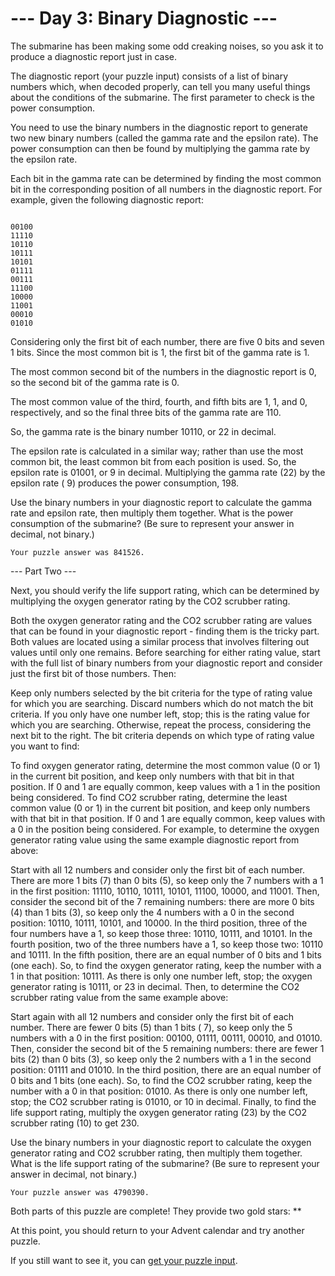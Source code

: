 # --- Day 3: Binary Diagnostic ---

The submarine has been making some odd creaking noises, so you ask it to produce a diagnostic report just in case.

The diagnostic report (your puzzle input) consists of a list of binary numbers which, when decoded properly, can tell
you many useful things about the conditions of the submarine. The first parameter to check is the power consumption.

You need to use the binary numbers in the diagnostic report to generate two new binary numbers (called the gamma rate
and the epsilon rate). The power consumption can then be found by multiplying the gamma rate by the epsilon rate.

Each bit in the gamma rate can be determined by finding the most common bit in the corresponding position of all numbers
in the diagnostic report. For example, given the following diagnostic report:
<pre><code>
00100
11110
10110
10111
10101
01111
00111
11100
10000
11001
00010
01010
</code></pre>
Considering only the first bit of each number, there are five 0 bits and seven 1 bits. Since the most common bit is 1,
the first bit of the gamma rate is 1.

The most common second bit of the numbers in the diagnostic report is 0, so the second bit of the gamma rate is 0.

The most common value of the third, fourth, and fifth bits are 1, 1, and 0, respectively, and so the final three bits of
the gamma rate are 110.

So, the gamma rate is the binary number 10110, or 22 in decimal.

The epsilon rate is calculated in a similar way; rather than use the most common bit, the least common bit from each
position is used. So, the epsilon rate is 01001, or 9 in decimal. Multiplying the gamma rate (22) by the epsilon rate (
9) produces the power consumption, 198.

Use the binary numbers in your diagnostic report to calculate the gamma rate and epsilon rate, then multiply them
together. What is the power consumption of the submarine? (Be sure to represent your answer in decimal, not binary.)

`Your puzzle answer was 841526.`

--- Part Two ---

Next, you should verify the life support rating, which can be determined by multiplying the oxygen generator rating by
the CO2 scrubber rating.

Both the oxygen generator rating and the CO2 scrubber rating are values that can be found in your diagnostic report -
finding them is the tricky part. Both values are located using a similar process that involves filtering out values
until only one remains. Before searching for either rating value, start with the full list of binary numbers from your
diagnostic report and consider just the first bit of those numbers. Then:

Keep only numbers selected by the bit criteria for the type of rating value for which you are searching. Discard numbers
which do not match the bit criteria. If you only have one number left, stop; this is the rating value for which you are
searching. Otherwise, repeat the process, considering the next bit to the right. The bit criteria depends on which type
of rating value you want to find:

To find oxygen generator rating, determine the most common value (0 or 1) in the current bit position, and keep only
numbers with that bit in that position. If 0 and 1 are equally common, keep values with a 1 in the position being
considered. To find CO2 scrubber rating, determine the least common value (0 or 1) in the current bit position, and keep
only numbers with that bit in that position. If 0 and 1 are equally common, keep values with a 0 in the position being
considered. For example, to determine the oxygen generator rating value using the same example diagnostic report from
above:

Start with all 12 numbers and consider only the first bit of each number. There are more 1 bits (7) than 0 bits (5), so
keep only the 7 numbers with a 1 in the first position: 11110, 10110, 10111, 10101, 11100, 10000, and 11001. Then,
consider the second bit of the 7 remaining numbers: there are more 0 bits (4) than 1 bits (3), so keep only the 4
numbers with a 0 in the second position: 10110, 10111, 10101, and 10000. In the third position, three of the four
numbers have a 1, so keep those three: 10110, 10111, and 10101. In the fourth position, two of the three numbers have a
1, so keep those two: 10110 and 10111. In the fifth position, there are an equal number of 0 bits and 1 bits (one each).
So, to find the oxygen generator rating, keep the number with a 1 in that position: 10111. As there is only one number
left, stop; the oxygen generator rating is 10111, or 23 in decimal. Then, to determine the CO2 scrubber rating value
from the same example above:

Start again with all 12 numbers and consider only the first bit of each number. There are fewer 0 bits (5) than 1 bits (
7), so keep only the 5 numbers with a 0 in the first position: 00100, 01111, 00111, 00010, and 01010. Then, consider the
second bit of the 5 remaining numbers: there are fewer 1 bits (2) than 0 bits (3), so keep only the 2 numbers with a 1
in the second position: 01111 and 01010. In the third position, there are an equal number of 0 bits and 1 bits (one
each). So, to find the CO2 scrubber rating, keep the number with a 0 in that position: 01010. As there is only one
number left, stop; the CO2 scrubber rating is 01010, or 10 in decimal. Finally, to find the life support rating,
multiply the oxygen generator rating (23) by the CO2 scrubber rating (10) to get 230.

Use the binary numbers in your diagnostic report to calculate the oxygen generator rating and CO2 scrubber rating, then
multiply them together. What is the life support rating of the submarine? (Be sure to represent your answer in decimal,
not binary.)

`Your puzzle answer was 4790390.`

Both parts of this puzzle are complete! They provide two gold stars: **

At this point, you should return to your Advent calendar and try another puzzle.

If you still want to see it, you
can [get your puzzle input](https://github.com/mukundv/AOC2021/blob/master/day3/day3_input.txt).
